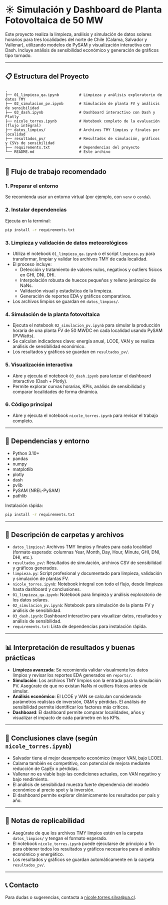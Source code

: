 # ☀️ Simulación y Dashboard de Planta Fotovoltaica de 50 MW

Este proyecto realiza la limpieza, análisis y simulación de datos solares horarios para tres localidades del norte de Chile (Calama, Salvador y Vallenar), utilizando modelos de PySAM y visualización interactiva con Dash. Incluye análisis de sensibilidad económico y generación de gráficos tipo tornado.

---

## 📋 Estructura del Proyecto

```
.
├── 01_limpieza_qa.ipynb         # Limpieza y análisis exploratorio de datos TMY
├── 02_simulacion_pv.ipynb       # Simulación de planta FV y análisis de sensibilidad
├── 03_dash.ipynb                # Dashboard interactivo con Dash y Plotly
├── nicole_torres.ipynb          # Notebook completo de la evaluación (flujo integral)
├── datos_limpios/               # Archivos TMY limpios y finales por localidad
├── resultados_pv/               # Resultados de simulación, gráficos y CSVs de sensibilidad
├── requirements.txt             # Dependencias del proyecto
└── README.md                    # Este archivo
```

---

## 🚀 Flujo de trabajo recomendado

### 1. Preparar el entorno
Se recomienda usar un entorno virtual (por ejemplo, con `venv` o `conda`).

### 2. Instalar dependencias
Ejecuta en la terminal:
```bash
pip install -r requirements.txt
```

### 3. Limpieza y validación de datos meteorológicos
- Utiliza el notebook `01_limpieza_qa.ipynb` o el script `limpieza.py` para transformar, limpiar y validar los archivos TMY de cada localidad.
- El proceso incluye:
  - Detección y tratamiento de valores nulos, negativos y outliers físicos en GHI, DNI, DHI.
  - Interpolación robusta de huecos pequeños y relleno jerárquico de NaNs.
  - Validación visual y estadística de la limpieza.
  - Generación de reportes EDA y gráficos comparativos.
- Los archivos limpios se guardan en `datos_limpios/`.

### 4. Simulación de la planta fotovoltaica
- Ejecuta el notebook `02_simulacion_pv.ipynb` para simular la producción horaria de una planta FV de 50 MWDC en cada localidad usando PySAM (PVWatts).
- Se calculan indicadores clave: energía anual, LCOE, VAN y se realiza análisis de sensibilidad económico.
- Los resultados y gráficos se guardan en `resultados_pv/`.

### 5. Visualización interactiva
- Abre y ejecuta el notebook `03_dash.ipynb` para lanzar el dashboard interactivo (Dash + Plotly).
- Permite explorar curvas horarias, KPIs, análisis de sensibilidad y comparar localidades de forma dinámica.

### 6. Código principal
- Abre y ejecuta el notebook `nicole_torres.ipynb` para revisar el trabajo completo.
---

## 🧩 Dependencias y entorno
- Python 3.10+
- pandas
- numpy
- matplotlib
- plotly
- dash
- pvlib
- PySAM (NREL-PySAM)
- pathlib

Instalación rápida:
```bash
pip install -r requirements.txt
```

---

## 📁 Descripción de carpetas y archivos
- `datos_limpios/`: Archivos TMY limpios y finales para cada localidad (formato esperado: columnas Year, Month, Day, Hour, Minute, GHI, DNI, DHI, etc.).
- `resultados_pv/`: Resultados de simulación, archivos CSV de sensibilidad y gráficos generados.
- `limpieza.py`: Script profesional y documentado para limpieza, validación y simulación de plantas FV.
- `nicole_torres.ipynb`: Notebook integral con todo el flujo, desde limpieza hasta dashboard y conclusiones.
- `01_limpieza_qa.ipynb`: Notebook para limpieza y análisis exploratorio de los datos solares.
- `02_simulacion_pv.ipynb`: Notebook para simulación de la planta FV y análisis de sensibilidad.
- `03_dash.ipynb`: Dashboard interactivo para visualizar datos, resultados y análisis de sensibilidad.
- `requirements.txt`: Lista de dependencias para instalación rápida.

---

## 📊 Interpretación de resultados y buenas prácticas
- **Limpieza avanzada**: Se recomienda validar visualmente los datos limpios y revisar los reportes EDA generados en `reports/`.
- **Simulación**: Los archivos TMY limpios son la entrada para la simulación PV. Asegúrate de que no existan NaNs ni outliers físicos antes de simular.
- **Análisis económico**: El LCOE y VAN se calculan considerando parámetros realistas de inversión, O&M y pérdidas. El análisis de sensibilidad permite identificar los factores más críticos.
- **Dashboard**: El dashboard permite comparar localidades, años y visualizar el impacto de cada parámetro en los KPIs.

---

## 📝 Conclusiones clave (según `nicole_torres.ipynb`)
- Salvador tiene el mejor desempeño económico (mayor VAN, bajo LCOE).
- Calama también es competitivo, con potencial de mejora mediante reducción de CapEx o pérdidas.
- Vallenar no es viable bajo las condiciones actuales, con VAN negativo y bajo rendimiento.
- El análisis de sensibilidad muestra fuerte dependencia del modelo económico al precio spot y la inversión.
- El dashboard permite explorar dinámicamente los resultados por país y año.

---

## 📌 Notas de replicabilidad
- Asegúrate de que los archivos TMY limpios estén en la carpeta `datos_limpios/` y tengan el formato esperado.
- El notebook `nicole_torres.ipynb` puede ejecutarse de principio a fin para obtener todos los resultados y gráficos necesarios para el análisis económico y energético.
- Los resultados y gráficos se guardan automáticamente en la carpeta `resultados_pv/`.

---

## 📞 Contacto
Para dudas o sugerencias, contacta a nicole.torres.silva@ua.cl.